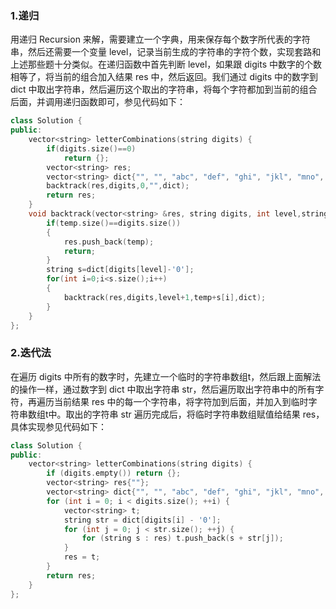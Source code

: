 ### 1.递归

用递归 Recursion 来解，需要建立一个字典，用来保存每个数字所代表的字符串，然后还需要一个变量 level，记录当前生成的字符串的字符个数，实现套路和上述那些题十分类似。在递归函数中首先判断 level，如果跟 digits 中数字的个数相等了，将当前的组合加入结果 res 中，然后返回。我们通过 digits 中的数字到 dict 中取出字符串，然后遍历这个取出的字符串，将每个字符都加到当前的组合后面，并调用递归函数即可，参见代码如下：

```c++
class Solution {
public:
    vector<string> letterCombinations(string digits) {
        if(digits.size()==0)
            return {};
        vector<string> res;
        vector<string> dict{"", "", "abc", "def", "ghi", "jkl", "mno", "pqrs", "tuv", "wxyz"};
        backtrack(res,digits,0,"",dict);
        return res;
    }
    void backtrack(vector<string> &res, string digits, int level,string temp, vector<string> dict){
        if(temp.size()==digits.size())
        {
            res.push_back(temp);
            return;
        }
        string s=dict[digits[level]-'0'];
        for(int i=0;i<s.size();i++)
        {
            backtrack(res,digits,level+1,temp+s[i],dict);
        }
    }
};
```

### 2.迭代法

在遍历 digits 中所有的数字时，先建立一个临时的字符串数组t，然后跟上面解法的操作一样，通过数字到 dict 中取出字符串 str，然后遍历取出字符串中的所有字符，再遍历当前结果 res 中的每一个字符串，将字符加到后面，并加入到临时字符串数组t中。取出的字符串 str 遍历完成后，将临时字符串数组赋值给结果 res，具体实现参见代码如下：

```c++
class Solution {
public:
    vector<string> letterCombinations(string digits) {
        if (digits.empty()) return {};
        vector<string> res{""};
        vector<string> dict{"", "", "abc", "def", "ghi", "jkl", "mno", "pqrs", "tuv", "wxyz"};
        for (int i = 0; i < digits.size(); ++i) {
            vector<string> t;
            string str = dict[digits[i] - '0'];
            for (int j = 0; j < str.size(); ++j) {
                for (string s : res) t.push_back(s + str[j]);
            }
            res = t;
        }
        return res;
    }
};
```


